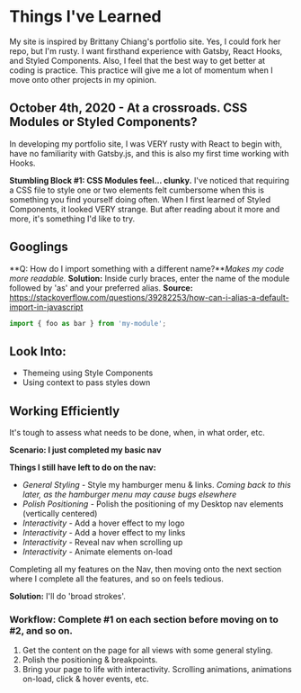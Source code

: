 # Things I've Learned

My site is inspired by Brittany Chiang's portfolio site. Yes, I could fork her repo, but I'm rusty. I want firsthand experience with Gatsby, React Hooks, and Styled Components. Also, I feel that the best way to get better at coding is practice. This practice will give me a lot of momentum when I move onto other projects in my opinion.

## October 4th, 2020 - At a crossroads. CSS Modules or Styled Components?
In developing my portfolio site, I was VERY rusty with React to begin with, have no familiarity with Gatsby.js, and this is also my first time working with Hooks. 

**Stumbling Block #1: CSS Modules feel... clunky.** I've noticed that requiring a CSS file to style one or two elements felt cumbersome when this is something you find yourself doing often. When I first learned of Styled Components, it looked VERY strange. But after reading about it more and more, it's something I'd like to try.

## Googlings
**Q: How do I import something with a different name?***Makes my code more readable.*
**Solution:** Inside curly braces, enter the name of the module followed by 'as' and your preferred alias.
**Source:** https://stackoverflow.com/questions/39282253/how-can-i-alias-a-default-import-in-javascript
```javascript 
import { foo as bar } from 'my-module';
```

## Look Into:
* Themeing using Style Components
* Using context to pass styles down

## Working Efficiently

It's tough to assess what needs to be done, when, in what order, etc.

**Scenario: I just completed my basic nav**

**Things I still have left to do on the nav:**
* *General Styling* - Style my hamburger menu & links. *Coming back to this later, as the hamburger menu may cause bugs elsewhere*
* *Polish Positioning* - Polish the positioning of my Desktop nav elements (vertically centered)
* *Interactivity* - Add a hover effect to my logo
* *Interactivity* - Add a hover effect to my links
* *Interactivity* - Reveal nav when scrolling up
* *Interactivity* - Animate elements on-load

Completing all my features on the Nav, then moving onto the next section where I complete all the features, and so on feels tedious. 

**Solution:** I'll do 'broad strokes'.

### Workflow: Complete #1 on each section before moving on to #2, and so on.
1. Get the content on the page for all views with some general styling.
2. Polish the positioning & breakpoints.
3. Bring your page to life with interactivity. Scrolling animations, animations on-load, click & hover events, etc.